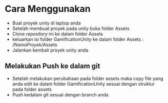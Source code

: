 # Cara Menggunakan
- Buat proyek unity di laptop anda
- Setelah membuat proyek pada unity buka folder Assets
- Clone *repository* ini ke dalam folder Assets
- keluarkan isi folder GamificationUnity ke dalam folder Assets : /*NamaProyek*/Assets
- Jalankan kembali proyek unity anda

## Melakukan Push ke dalam git
- Setelah melakukan perubahaan pada folder assets maka copy file yang anda edit ke dalam folder GamificationUnity sesuai dengan struktur pada folder assets
- Push kedalam git sesuai dengan branch anda
